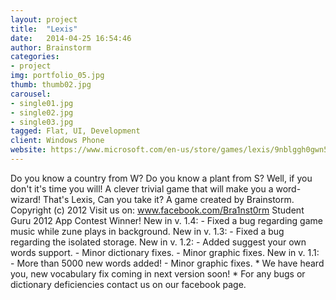 ```yaml
---
layout: project
title:  "Lexis"
date:   2014-04-25 16:54:46
author: Brainstorm
categories:
- project
img: portfolio_05.jpg
thumb: thumb02.jpg
carousel:
- single01.jpg
- single02.jpg
- single03.jpg
tagged: Flat, UI, Development
client: Windows Phone
website: https://www.microsoft.com/en-us/store/games/lexis/9nblggh0gwn5
---
```

Do you know a country from W? Do you know a plant from S? Well, if you don't it's time you will! A clever trivial game that will make you a word-wizard! That's Lexis, Can you take it? A game created by Brainstorm. Copyright (c) 2012 Visit us on: www.facebook.com/Bra1nst0rm  Student Guru 2012 App Contest Winner!  New in v. 1.4: - Fixed a bug regarding game music while zune plays in background.  New in v. 1.3: - Fixed a bug regarding the isolated storage.  New in v. 1.2: - Added suggest your own words support. - Minor dictionary fixes. - Minor graphic fixes.  New in v. 1.1: - More than 5000 new words added! - Minor graphic fixes.  * We have heard you, new vocabulary fix coming in next version soon!  * For any bugs or dictionary deficiencies contact us on our facebook page.
